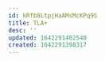 ```yaml
---
id: kRfb8LtpjHaAMsMcKPq9S
title: TLA+
desc: ''
updated: 1642291402540
created: 1642291398317
---
```


